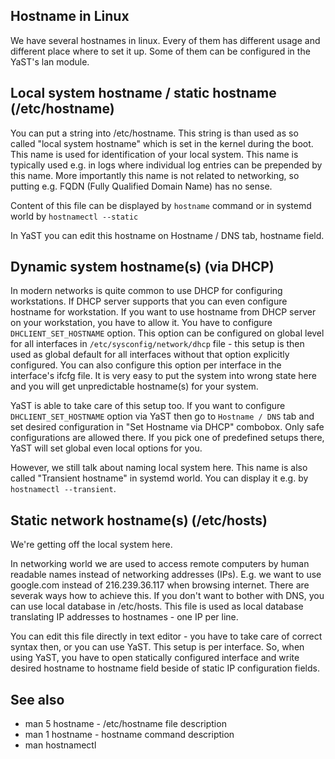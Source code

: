 ## Hostname in Linux ##

We have several hostnames in linux. Every of them has different usage and different place where to set it up. Some of them can be configured in the YaST's lan module.

## Local system hostname / static hostname (/etc/hostname) ##

You can put a string into /etc/hostname. This string is than used as so called "local system hostname" which is set in the kernel during the boot. This name is used for identification of your local system. This name is typically used e.g. in logs where individual log entries can be prepended by this name. More importantly this name is not related to networking, so putting e.g. FQDN (Fully Qualified Domain Name) has no sense.

Content of this file can be displayed by ```hostname``` command or in systemd world by ```hostnamectl --static```

In YaST you can edit this hostname on Hostname / DNS tab, hostname field.

## Dynamic system hostname(s) (via DHCP) ##

In modern networks is quite common to use DHCP for configuring workstations. If DHCP server supports that you can even configure hostname for workstation. If you want to use hostname from DHCP server on your workstation, you have to allow it. You have to configure ```DHCLIENT_SET_HOSTNAME``` option. This option can be configured on global level for all interfaces in ```/etc/sysconfig/network/dhcp``` file - this setup is then used as global default for all interfaces without that option explicitly configured. You can also configure this option per interface in the interface's ifcfg file. It is very easy to put the system into wrong state here and you will get unpredictable hostname(s) for your system.

YaST is able to take care of this setup too. If you want to configure ```DHCLIENT_SET_HOSTNAME``` option via YaST then go to ```Hostname / DNS``` tab and set desired configuration in "Set Hostname via DHCP" combobox. Only safe configurations are allowed there. If you pick one of predefined setups there, YaST will set global even local options for you.

However, we still talk about naming local system here. This name is also called "Transient hostname" in systemd world. You can display it e.g. by ```hostnamectl --transient```.

## Static network hostname(s) (/etc/hosts) ##

We're getting off the local system here.

In networking world we are used to access remote computers by human readable names instead of networking addresses (IPs). E.g. we want to use google.com instead of 216.239.36.117 when browsing internet. There are severak ways how to achieve this. If you don't want to bother with DNS, you can use local database in /etc/hosts. This file is used as local database translating IP addresses to hostnames - one IP per line.

You can edit this file directly in text editor - you have to take care of correct syntax then, or you can use YaST. This setup is per interface. So, when using YaST, you have to open statically configured interface and write desired hostname to hostname field beside of static IP configuration fields.

## See also ##

* man 5 hostname - /etc/hostname file description
* man 1 hostname - hostname command description
* man hostnamectl
